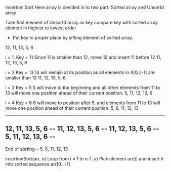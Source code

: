 Insertion Sort
Here array is devided in to two part, Sorted array and Unsortd array

Take first element of Unsortd array as key
compare key with sorted array element in highest to lowest order
- Put key to proper place by sifting element of sorted array.

12, 11, 13, 5, 6

i = 1. 
Key = 11
Since 11 is smaller than 12, move 12 and insert 11 before 12
11, 12, 13, 5, 6

i = 2
Key = 13
13 will remain at its position as all elements in A[0..I-1] are smaller than 13
11, 12, 13, 5, 6

i = 3
Key = 5
5 will move to the beginning and all other elements from 11 to 13 
will move one position ahead of their current position.
5, 11, 12, 13, 6

i = 4
Key = 6
6 will move to position after 5, 
and elements from 11 to 13 will move one position ahead of their current position.
5, 6, 11, 12, 13

--------------------
12, 11, 13, 5, 6
	--
11, 12, 13, 5, 6
		--
11, 12, 13, 5, 6
			--
5, 11, 12, 13, 6
			   --
--------------------
End of sorting--
5, 6, 11, 12, 13

insertionSort(arr, n) 
    Loop from i = 1 to n-1.
       a) Pick element arr[i] and insert
          it into sorted sequence arr[0..i-1] 